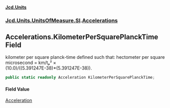 #### [Jcd.Units](index.md 'index')
### [Jcd.Units.UnitsOfMeasure.SI](Jcd.Units.UnitsOfMeasure.SI.md 'Jcd.Units.UnitsOfMeasure.SI').[Accelerations](Accelerations.md 'Jcd.Units.UnitsOfMeasure.SI.Accelerations')

## Accelerations.KilometerPerSquarePlanckTime Field

kilometer per square planck-time defined such that: hectometer per square microsecond = km/tₚ² ×  
(10.0)/((5.391247E-38)*(5.391247E-38)).

```csharp
public static readonly Acceleration KilometerPerSquarePlanckTime;
```

#### Field Value
[Acceleration](Acceleration.md 'Jcd.Units.UnitTypes.Acceleration')